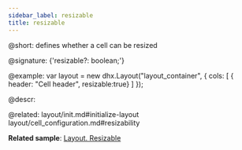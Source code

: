```yaml
---
sidebar_label: resizable
title: resizable
---          
```


@short: defines whether a cell can be resized

@signature: {'resizable?: boolean;'}

@example: 
var layout = new dhx.Layout("layout_container", {
    cols: [
      { header: "Cell header", resizable:true}
    ]
});



@descr: 

@related: layout/init.md#initialize-layout
layout/cell_configuration.md#resizability

**Related sample**: [Layout. Resizable](https://snippet.dhtmlx.com/k2fj4nm0)
